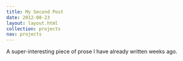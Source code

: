 ```yaml
---
title: My Second Post
date: 2012-08-23
layout: layout.html
collection: projects
nav: projects
---
```


A super-interesting piece of prose I have already written weeks ago.
